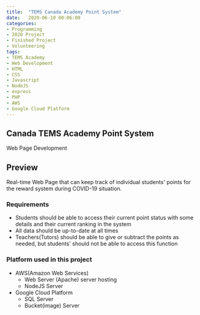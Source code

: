 ```yaml
---
title:  "TEMS Canada Academy Point System"
date:   2020-06-10 00:06:00
categories:
- Programming
- 2020 Project
- Finished Project
- Volunteering
tags:
- TEMS Academy
- Web Development
- HTML
- CSS
- Javascript
- NodeJS
- express
- PHP
- AWS
- Google Cloud Platform
---
```


## Canada TEMS Academy Point System
Web Page Development

## Preview
Real-time Web Page that can keep track of individual students' points for the reward system during COVID-19 situation.

### Requirements
* Students should be able to access their current point status with some details and their current ranking in the system
* All data should be up-to-date at all times
* Teachers(Tutors) should be able to give or subtract the points as needed, but students' should not be able to access this function

### Platform used in this project
* AWS(Amazon Web Services)
    * Web Server (Apache) server hosting
    * NodeJS Server
* Google Cloud Platform
    * SQL Server
    * Bucket(image) Server